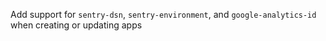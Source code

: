 Add support for `sentry-dsn`, `sentry-environment`, and `google-analytics-id` when creating or
updating apps
